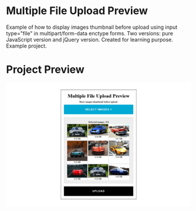 # Multiple File Upload Preview
Example of how to display images thumbnail before upload using input type="file" in multipart/form-data enctype forms. Two versions: pure JavaScript version and jQuery version. Created for learning purpose. Example project.

# Project Preview

![Multiple File Upload Preview](https://github.com/gitmasz/MultipleFileUploadPreview/blob/master/multiple-file-upload-preview.png?raw=true)